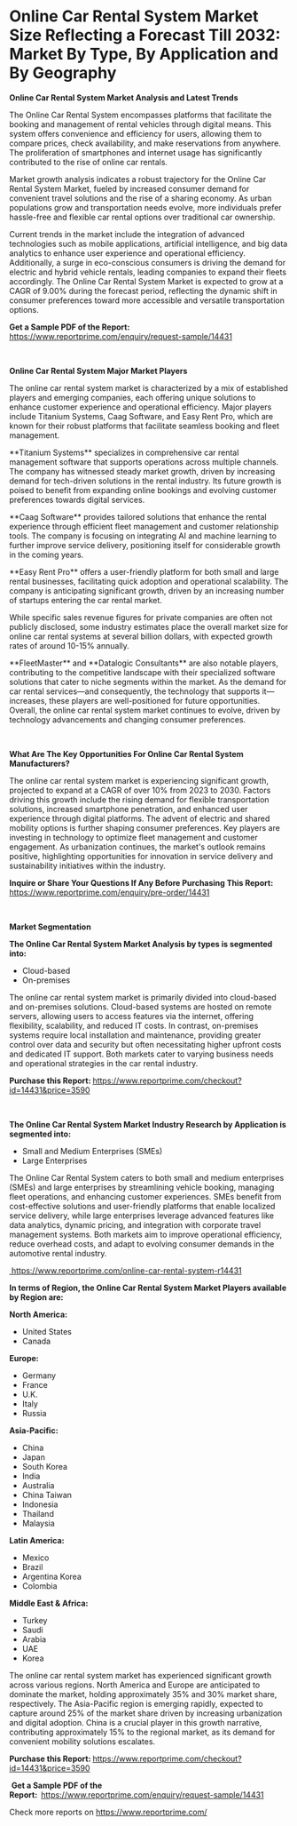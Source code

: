 <p><h1>Online Car Rental System Market Size Reflecting a Forecast Till 2032: Market By Type, By Application and By Geography</h1></p><p><strong>Online Car Rental System Market Analysis and Latest Trends</strong></p>
<p><p>The Online Car Rental System encompasses platforms that facilitate the booking and management of rental vehicles through digital means. This system offers convenience and efficiency for users, allowing them to compare prices, check availability, and make reservations from anywhere. The proliferation of smartphones and internet usage has significantly contributed to the rise of online car rentals.</p><p>Market growth analysis indicates a robust trajectory for the Online Car Rental System Market, fueled by increased consumer demand for convenient travel solutions and the rise of a sharing economy. As urban populations grow and transportation needs evolve, more individuals prefer hassle-free and flexible car rental options over traditional car ownership.</p><p>Current trends in the market include the integration of advanced technologies such as mobile applications, artificial intelligence, and big data analytics to enhance user experience and operational efficiency. Additionally, a surge in eco-conscious consumers is driving the demand for electric and hybrid vehicle rentals, leading companies to expand their fleets accordingly. The Online Car Rental System Market is expected to grow at a CAGR of 9.00% during the forecast period, reflecting the dynamic shift in consumer preferences toward more accessible and versatile transportation options.</p></p>
<p><strong>Get a Sample PDF of the Report:&nbsp;</strong> <a href="https://www.reportprime.com/enquiry/request-sample/14431?utm_campaign=2981&utm_medium=2&utm_source=Github&utm_content=ia&utm_term=20032025&utm_id=online-car-rental-system">https://www.reportprime.com/enquiry/request-sample/14431</a></p>
<p>&nbsp;</p>
<p><strong>Online Car Rental System Major Market Players</strong></p>
<p><p>The online car rental system market is characterized by a mix of established players and emerging companies, each offering unique solutions to enhance customer experience and operational efficiency. Major players include Titanium Systems, Caag Software, and Easy Rent Pro, which are known for their robust platforms that facilitate seamless booking and fleet management.</p><p>**Titanium Systems** specializes in comprehensive car rental management software that supports operations across multiple channels. The company has witnessed steady market growth, driven by increasing demand for tech-driven solutions in the rental industry. Its future growth is poised to benefit from expanding online bookings and evolving customer preferences towards digital services.</p><p>**Caag Software** provides tailored solutions that enhance the rental experience through efficient fleet management and customer relationship tools. The company is focusing on integrating AI and machine learning to further improve service delivery, positioning itself for considerable growth in the coming years.</p><p>**Easy Rent Pro** offers a user-friendly platform for both small and large rental businesses, facilitating quick adoption and operational scalability. The company is anticipating significant growth, driven by an increasing number of startups entering the car rental market.</p><p>While specific sales revenue figures for private companies are often not publicly disclosed, some industry estimates place the overall market size for online car rental systems at several billion dollars, with expected growth rates of around 10-15% annually. </p><p>**FleetMaster** and **Datalogic Consultants** are also notable players, contributing to the competitive landscape with their specialized software solutions that cater to niche segments within the market. As the demand for car rental services—and consequently, the technology that supports it—increases, these players are well-positioned for future opportunities. Overall, the online car rental system market continues to evolve, driven by technology advancements and changing consumer preferences.</p></p>
<p>&nbsp;</p>
<p><strong>What Are The Key Opportunities For Online Car Rental System Manufacturers?</strong></p>
<p><p>The online car rental system market is experiencing significant growth, projected to expand at a CAGR of over 10% from 2023 to 2030. Factors driving this growth include the rising demand for flexible transportation solutions, increased smartphone penetration, and enhanced user experience through digital platforms. The advent of electric and shared mobility options is further shaping consumer preferences. Key players are investing in technology to optimize fleet management and customer engagement. As urbanization continues, the market's outlook remains positive, highlighting opportunities for innovation in service delivery and sustainability initiatives within the industry.</p></p>
<p><strong>Inquire or Share Your Questions If Any Before Purchasing This Report:</strong> <a href="https://www.reportprime.com/enquiry/pre-order/14431?utm_campaign=2981&utm_medium=2&utm_source=Github&utm_content=ia&utm_term=20032025&utm_id=online-car-rental-system">https://www.reportprime.com/enquiry/pre-order/14431</a></p>
<p>&nbsp;</p>
<p><strong>Market Segmentation</strong></p>
<p><strong>The Online Car Rental System Market Analysis by types is segmented into:</strong></p>
<p><ul><li>Cloud-based</li><li>On-premises</li></ul></p>
<p><p>The online car rental system market is primarily divided into cloud-based and on-premises solutions. Cloud-based systems are hosted on remote servers, allowing users to access features via the internet, offering flexibility, scalability, and reduced IT costs. In contrast, on-premises systems require local installation and maintenance, providing greater control over data and security but often necessitating higher upfront costs and dedicated IT support. Both markets cater to varying business needs and operational strategies in the car rental industry.</p></p>
<p><strong>Purchase this Report:&nbsp;</strong><a href="https://www.reportprime.com/checkout?id=14431&price=3590&utm_campaign=2981&utm_medium=2&utm_source=Github&utm_content=ia&utm_term=20032025&utm_id=online-car-rental-system">https://www.reportprime.com/checkout?id=14431&price=3590</a></p>
<p>&nbsp;</p>
<p><strong>The Online Car Rental System Market Industry Research by Application is segmented into:</strong></p>
<p><ul><li>Small and Medium Enterprises (SMEs)</li><li>Large Enterprises</li></ul></p>
<p><p>The Online Car Rental System caters to both small and medium enterprises (SMEs) and large enterprises by streamlining vehicle booking, managing fleet operations, and enhancing customer experiences. SMEs benefit from cost-effective solutions and user-friendly platforms that enable localized service delivery, while large enterprises leverage advanced features like data analytics, dynamic pricing, and integration with corporate travel management systems. Both markets aim to improve operational efficiency, reduce overhead costs, and adapt to evolving consumer demands in the automotive rental industry.</p></p>
<p><a href="https://www.reportprime.com/online-car-rental-system-r14431?utm_campaign=2981&utm_medium=2&utm_source=Github&utm_content=ia&utm_term=20032025&utm_id=online-car-rental-system">&nbsp;https://www.reportprime.com/online-car-rental-system-r14431</a></p>
<p><strong>In terms of Region, the Online Car Rental System Market Players available by Region are:</strong></p>
<p>
    <p> <strong> North America: </strong>
        <ul>
            <li>United States</li>
            <li>Canada</li>
        </ul>
        </p> 
    <p> <strong> Europe: </strong>
        <ul>
            <li>Germany</li>
            <li>France</li>
            <li>U.K.</li>
            <li>Italy</li>
            <li>Russia</li>
        </ul>
        </p> 
    <p> <strong> Asia-Pacific: </strong>
        <ul>
            <li>China</li>
            <li>Japan</li>
            <li>South Korea</li>
            <li>India</li>
            <li>Australia</li>
            <li>China Taiwan</li>
            <li>Indonesia</li>
            <li>Thailand</li>
            <li>Malaysia</li>
        </ul>
        </p> 
    <p> <strong> Latin America: </strong>
        <ul>
            <li>Mexico</li>
            <li>Brazil</li>
            <li>Argentina Korea</li>
            <li>Colombia</li>
        </ul>
        </p> 
    <p> <strong> Middle East & Africa: </strong>
        <ul>
            <li>Turkey</li>
            <li>Saudi</li>
            <li>Arabia</li>
            <li>UAE</li>
            <li>Korea</li>
        </ul>
    </p>
    </p>
<p><p>The online car rental system market has experienced significant growth across various regions. North America and Europe are anticipated to dominate the market, holding approximately 35% and 30% market share, respectively. The Asia-Pacific region is emerging rapidly, expected to capture around 25% of the market share driven by increasing urbanization and digital adoption. China is a crucial player in this growth narrative, contributing approximately 15% to the regional market, as its demand for convenient mobility solutions escalates.</p></p>
<p><strong>Purchase this Report: </strong><a href="https://www.reportprime.com/checkout?id=14431&price=3590&utm_campaign=2981&utm_medium=2&utm_source=Github&utm_content=ia&utm_term=20032025&utm_id=online-car-rental-system">https://www.reportprime.com/checkout?id=14431&price=3590</a></p>
<p>&nbsp;<strong>Get a Sample PDF of the Report:&nbsp;&nbsp;</strong><a href="https://www.reportprime.com/enquiry/request-sample/14431?utm_campaign=2981&utm_medium=2&utm_source=Github&utm_content=ia&utm_term=20032025&utm_id=online-car-rental-system">https://www.reportprime.com/enquiry/request-sample/14431</a></p>
<p><strong></strong></p>
<p>Check more reports on <a href="https://www.reportprime.com/?utm_campaign=2981&utm_medium=2&utm_source=Github&utm_content=ia&utm_term=20032025&utm_id=online-car-rental-system">https://www.reportprime.com/</a></p>